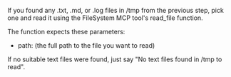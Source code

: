 If you found any .txt, .md, or .log files in /tmp from the previous step, pick one and read it using the 
FileSystem MCP tool's read_file function. 

The function expects these parameters:
- path: (the full path to the file you want to read)

If no suitable text files were found, just say "No text files found in /tmp to read".